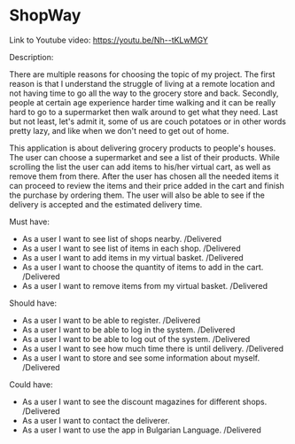 # ShopWay
Link to Youtube video: https://youtu.be/Nh--tKLwMGY

Description:

There are multiple reasons for choosing the topic of my project. The first reason is that I understand the struggle of living at a remote
location and not having time to go all the way to the grocery store and back. Secondly, people at certain age experience harder time walking
and it can be really hard to go to a supermarket then walk around to get what they need. Last but not least, let's admit it, some of us are
couch potatoes or in other words pretty lazy, and like when we don't need to get out of home.

This application is about delivering grocery products to people's houses. The user can choose a supermarket and see a list of their products.
While scrolling the list the user can add items to his/her virtual cart, as well as remove them from there. After the user has chosen all the
needed items it can proceed to review the items and their price added in the cart and finish the purchase by ordering them. The user will also
be able to see if the delivery is accepted and the estimated delivery time.

Must have:
* As a user I want to see list of shops nearby. /Delivered
* As a user I want to see list of items in each shop. /Delivered
* As a user I want to add items in my virtual basket. /Delivered
* As a user I want to choose the quantity of items to add in the cart. /Delivered
* As a user I want to remove items from my virtual basket. /Delivered

Should have:
* As a user I want to be able to register. /Delivered
* As a user I want to be able to log in the system. /Delivered
* As a user I want to be able to log out of the system. /Delivered
* As a user I want to see how much time there is until delivery. /Delivered
* As a user I want to store and see some information about myself. /Delivered

Could have:
* As a user I want to see the discount magazines for different shops. /Delivered
* As a user I want to contact the deliverer. 
* As a user I want to use the app in Bulgarian Language. /Delivered
